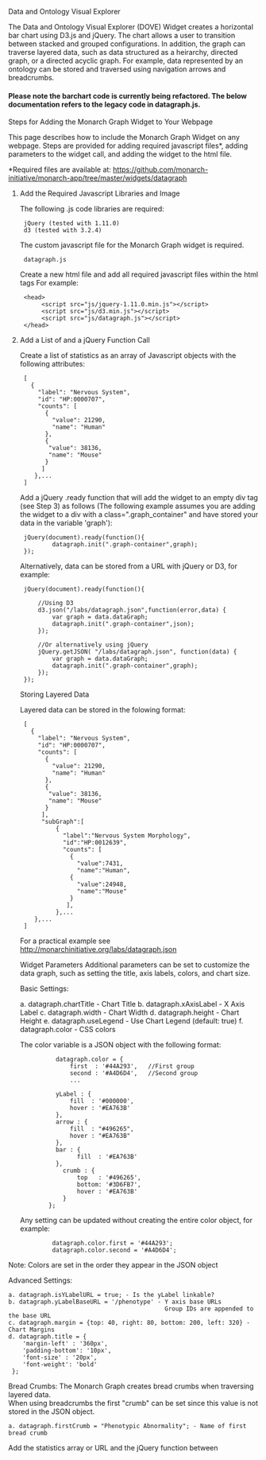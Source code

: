Data and Ontology Visual Explorer

The Data and Ontology Visual Explorer (DOVE) Widget creates a horizontal bar chart using D3.js and jQuery.  The chart
allows a user to transition between stacked and grouped configurations.  In addition, the
graph can traverse layered data, such as data structured as a heirarchy, directed graph,
or a directed acyclic graph.  For example, data represented by an ontology can be stored
and traversed using navigation arrows and breadcrumbs.

#### Please note the barchart code is currently being refactored.  The below documentation refers to the legacy code in datagraph.js.

Steps for Adding the Monarch Graph Widget to Your Webpage

   This page describes how to include the Monarch Graph Widget on any webpage. Steps are
   provided for adding required javascript files*, adding parameters to the widget call,
   and adding the widget to the html file.

   *Required files are available at: 
       https://github.com/monarch-initiative/monarch-app/tree/master/widgets/datagraph
    
1. Add the Required Javascript Libraries and Image

   The following .js code libraries are required:
   
        jQuery (tested with 1.11.0)
        d3 (tested with 3.2.4)
        
   The custom javascript file for the Monarch Graph widget is required.
   
        datagraph.js
        
   Create a new html file and add all required javascript files within the html <head> tags
        For example:

        <head>
             <script src="js/jquery-1.11.0.min.js"></script>
             <script src="js/d3.min.js"></script>
             <script src="js/datagraph.js"></script>
        </head>

2. Add a List of  and a jQuery Function Call

   Create a list of statistics as an array of Javascript
    objects with the following attributes:

        [
          {
            "label": "Nervous System",
            "id": "HP:0000707",
            "counts": [
              {
                "value": 21290,
                "name": "Human"
              },
              {
               "value": 38136,
               "name": "Mouse"
              }
             ] 
           },...
        ]


   Add a jQuery .ready function that will add the widget to an empty div tag (see Step 3) as
    follows (The following example assumes you are adding the widget to a div with a
    class=".graph_container" and have stored your data in the variable 'graph'):

        jQuery(document).ready(function(){
                datagraph.init(".graph-container",graph);
        });

   Alternatively, data can be stored from a URL with jQuery or D3, for example:

        jQuery(document).ready(function(){

            //Using D3
            d3.json("/labs/datagraph.json",function(error,data) {
                var graph = data.dataGraph;
                datagraph.init(".graph-container",json);
            });

            //Or alternatively using jQuery
            jQuery.getJSON( "/labs/datagraph.json", function(data) {
                var graph = data.dataGraph;
                datagraph.init(".graph-container",graph);
            });
        });

   Storing Layered Data

   Layered data can be stored in the folowing format:

        [
          {
            "label": "Nervous System",
            "id": "HP:0000707",
            "counts": [
              {
                "value": 21290,
                "name": "Human"
              },
              {
               "value": 38136,
               "name": "Mouse"
              }
             ],
             "subGraph":[
                 {
                   "label":"Nervous System Morphology",
                   "id":"HP:0012639",
                   "counts": [
                     {
                       "value":7431,
                       "name":"Human",
                     {
                       "value":24948,
                       "name":"Mouse"
                     }
                    ],
                 },...
           },...
        ]

   For a practical example see http://monarchinitiative.org/labs/datagraph.json

   Widget Parameters
        Additional parameters can be set to customize the data graph, such as setting
        the title, axis labels, colors, and chart size.

   Basic Settings:

    a. datagraph.chartTitle - Chart Title
    b. datagraph.xAxisLabel - X Axis Label
    c. datagraph.width - Chart Width
    d. datagraph.height - Chart Height
    e. datagraph.useLegend - Use Chart Legend (default: true)
    f. datagraph.color - CSS colors
            
   The color variable is a JSON object with the following format:
   
                 datagraph.color = { 
                     first  : '#44A293',   //First group
                     second : '#A4D6D4',   //Second group
                     ... 

                 yLabel : { 
                     fill  : '#000000',
                     hover : '#EA763B'
                 },
                 arrow : {
                     fill  : "#496265",
                     hover : "#EA763B"
                 },
                 bar : {
                       fill  : '#EA763B'
                 },
                   crumb : {
                       top   : '#496265',
                       bottom: '#3D6FB7',
                       hover : '#EA763B'
                   }
               };
   Any setting can be updated without creating the entire color object,
   for example:
   
                datagraph.color.first = '#44A293';
                datagraph.color.second = '#A4D6D4';
                  
  Note: Colors are set in the order they appear in the JSON object

  Advanced Settings:
       
    a. datagraph.isYLabelURL = true; - Is the yLabel linkable?
    b. datagraph.yLabelBaseURL = '/phenotype' - Y axis base URLs
                                                Group IDs are appended to the base URL
    c. datagraph.margin = {top: 40, right: 80, bottom: 200, left: 320} - Chart Margins
    d. datagraph.title = { 
        'margin-left' : '360px',
        'padding-bottom': '10px',
        'font-size' : '20px',
        'font-weight': 'bold'
     };

  Bread Crumbs:
           The Monarch Graph creates bread crumbs when traversing layered data.  
           When using breadcrumbs the first "crumb" can be set since this value
           is not stored in the JSON object.
           
    a. datagraph.firstCrumb = "Phenotypic Abnormality"; - Name of first bread crumb


   Add the statistics array or URL and the jQuery function between <script> tags in the html <head>
        Example:

        <script type="text/javascript">
            jQuery(document).ready(function(){
            
                jQuery.getJSON( "/labs/datagraph.json", function(data) {
                    var graph = data.dataGraph;
                    datagraph.init(".graph-container",graph);
                });
            });
        </script>

3. Add the Widget <div>:

   Add an empty <div> tag in the body of the html file.
    For example:

    <body>    
         <div class="graph-container"></div>
    <body>


4. Add the HTML File on the Server
Just add your html file and the required .js libraries where they are visible on your server.
You're done!

Please contact us at info@monarchinitiative.org if you have any problems or questions.
